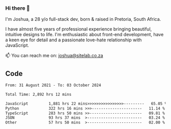 ### Hi there 👋

I'm Joshua, a 28 y/o full-stack dev, born & raised in Pretoria, South Africa. 

I have almost five years of professional experience bringing beautiful, intuitive designs to life. I'm enthusiastic about front-end development, have a keen eye for detail and a passionate love-hate relationship with JavaScript.

📫 You can reach me on: joshua@sitelab.co.za

## **Code**

<!--START_SECTION:waka-->

```txt
From: 31 August 2021 - To: 03 October 2024

Total Time: 2,892 hrs 12 mins

JavaScript         1,881 hrs 22 mins>>>>>>>>>>>>>>>>---------   65.05 %
Python             322 hrs 16 mins >>>----------------------   11.14 %
TypeScript         283 hrs 50 mins >>-----------------------   09.81 %
JSON               93 hrs 37 mins  >------------------------   03.24 %
Other              57 hrs 50 mins  >------------------------   02.00 %
```

<!--END_SECTION:waka-->
